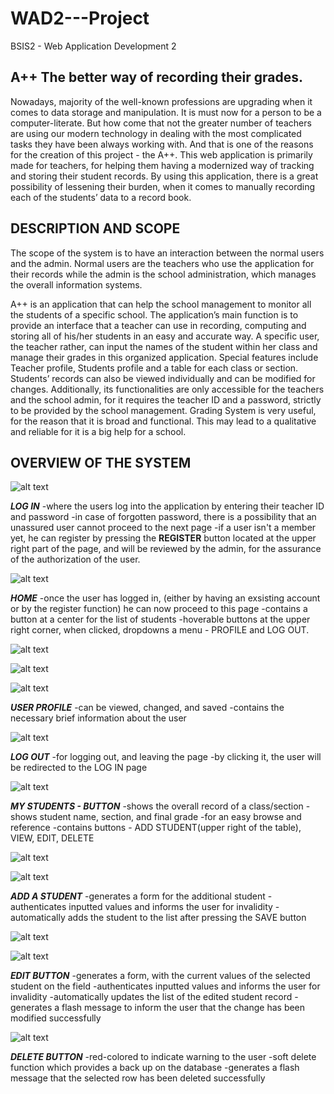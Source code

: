 # WAD2---Project
BSIS2 - Web Application Development 2

## A++ The better way of recording their grades.
Nowadays, majority of the well-known professions are upgrading when it comes to data storage and manipulation. It is must now for a person to be a computer-literate. But how come that not the greater number of teachers are using our modern technology in dealing with the most complicated tasks they have been always working with. And that is one of the reasons for the creation of this project - the A++. 
This web application is primarily made for teachers, for helping them having a modernized way of tracking and storing their student records. By using this application, there is a great possibility of lessening their burden, when it comes to manually recording each of the students’ data to a record book. 

## DESCRIPTION AND SCOPE
The scope of the system is to have an interaction between the normal users and the admin. Normal users are the teachers who use the application for their records while the admin is the school administration, which manages the overall information systems.

A++ is an application that can help the school management to monitor all the students of a specific school. The application’s main function is to provide an interface that a teacher can use in recording, computing and storing all of his/her students in an easy and accurate way. A specific user, the teacher rather, can input the names of the student within her class and manage their grades in this organized application. Special features include Teacher profile, Students profile and a table for each class or section. Students’ records can also be viewed individually and can be modified for changes. Additionally, its functionalities are only accessible for the teachers and the school admin, for it requires the teacher ID and a password, strictly to be provided by the school management.
Grading System is very useful, for the reason that it is broad and functional. This may lead to a qualitative and reliable for it is a big help for a school. 


## OVERVIEW OF THE SYSTEM

![alt text][logo]

[logo]: https://github.com/allysonmaetubtub/WAD2---Project/blob/master/screenshots/log%20in.jpg "LOG IN PAGE"

**_LOG IN_**
-where the users log into the application by entering their teacher ID and password
-in case of forgotten password, there is a possibility that an unassured user cannot proceed to the next page
-if a user isn't a member yet, he can register by pressing the **REGISTER** button located at the upper right part of the page, and will be reviewed by the admin, for the assurance of the authorization of the user.

![alt text][logo]

[logo]: https://github.com/allysonmaetubtub/WAD2---Project/blob/master/screenshots/signed%20in.jpg "HOME PAGE"

**_HOME_**
-once the user has logged in, (either by having an exsisting account or by the register function) he can now proceed to this page
-contains a button at a center for the list of students
-hoverable buttons at the upper right corner, when clicked, dropdowns a menu - PROFILE and LOG OUT.

![alt text][logo]

[logo]: https://github.com/allysonmaetubtub/WAD2---Project/blob/master/screenshots/user-profile-view.jpg "USER PROFILE"

![alt text][logo]

[logo]: https://github.com/allysonmaetubtub/WAD2---Project/blob/master/screenshots/user-profile-view-edit.jpg "EDIT USER PROFILE"

![alt text][logo]

[logo]: https://github.com/allysonmaetubtub/WAD2---Project/blob/master/screenshots/user-profile-view-edit-saved.jpg "SAVED USER PROFILE"

**_USER PROFILE_**
-can be viewed, changed, and saved
-contains the necessary brief information about the user

![alt text][logo]

[logo]: https://github.com/allysonmaetubtub/WAD2---Project/blob/master/screenshots/log%20out.jpg "LOG OUT"

**_LOG OUT_**
-for logging out, and leaving the page
-by clicking it, the user will be redirected to the LOG IN page

![alt text][logo]

[logo]: https://github.com/allysonmaetubtub/WAD2---Project/blob/master/screenshots/records.jpg "MY STUDENTS BUTTON"

**_MY STUDENTS - BUTTON_**
-shows the overall record of a class/section
-shows student name, section, and final grade
-for an easy browse and reference
-contains buttons - ADD STUDENT(upper right of the table), VIEW, EDIT, DELETE

![alt text][logo]

[logo]: https://github.com/allysonmaetubtub/WAD2---Project/blob/master/screenshots/record-new.jpg "ADD A STUDENT"

![alt text][logo]

[logo]: https://github.com/allysonmaetubtub/WAD2---Project/blob/master/screenshots/record-invalid.jpg "VALIDATION"
**_ADD A STUDENT_**
-generates a form for the additional student
-authenticates inputted values and informs the user for invalidity
-automatically adds the student to the list after pressing the SAVE button

![alt text][logo]

[logo]: https://github.com/allysonmaetubtub/WAD2---Project/blob/master/screenshots/record-edit.jpg "EDIT"

![alt text][logo]

[logo]: https://github.com/allysonmaetubtub/WAD2---Project/blob/master/screenshots/record-edited-saved.jpg "UPDATED"

**_EDIT BUTTON_**
-generates a form, with the current values of the selected student on the field
-authenticates inputted values and informs the user for invalidity
-automatically updates the list of the edited student record
-generates a flash message to inform the user that the change has been modified successfully

![alt text][logo]

[logo]: https://github.com/allysonmaetubtub/WAD2---Project/blob/master/screenshots/record-deleted.jpg "DELETE"

**_DELETE BUTTON_**
-red-colored to indicate warning to the user
-soft delete function which provides a back up on the database
-generates a flash message that the selected row has been deleted successfully
